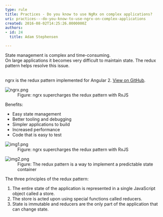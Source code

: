 ```yaml
---
type: rule
title: Practices - Do you know to use NgRx on complex applications?
uri: practices---do-you-know-to-use-ngrx-on-complex-applications
created: 2016-08-02T14:25:26.0000000Z
authors:
- id: 24
  title: Adam Stephensen

---
```




<span class='intro'> ​State management is complex and time-consuming.<br>On large applications it becomes very difficult to maintain state. The redux pattern helps resolve this issue.<br>​​<br>
<p>ngrx is the redux pattern implemented for Angular 2. <a href="https&#58;//github.com/ngrx" target="_blank">View on GitHub</a>. <br></p> </span>

<dl class="image"><dt> <img src="/PublishingImages/ngrx.png" alt="ngrx.png" data-pin-nopin="true" /> </dt><dd>Figure&#58; ngrx supercharges the redux pattern with RxJS <br></dd><dd></dd></dl><p>Benefits&#58;</p><ul><li>Easy state management</li><li>Better tooling and debugging</li><li>Simpler applications to build</li><li>Increased performance<br></li><li>Code that is easy to test<br></li></ul><dl class="image"><dt> <img src="/PublishingImages/img1.png" alt="img1.png" /> </dt><dd>Figure&#58; ngrx supercharges the redux pattern with RxJS <br></dd></dl><dl class="image"><dt><img src="/PublishingImages/img2.png" alt="img2.png" /></dt><dd>Figure&#58; The redux pattern is a way to implement a predictable state container</dd></dl><p>The three principles of the redux pattern&#58;</p><ol><li>The entire state of the application is represented in a single JavaScript object called a store.</li><li>The store is acted upon using special functions called reducers.&#160;</li><li>State is immutable and reducers are the only part of the application that can change state.</li></ol>
​<br>


